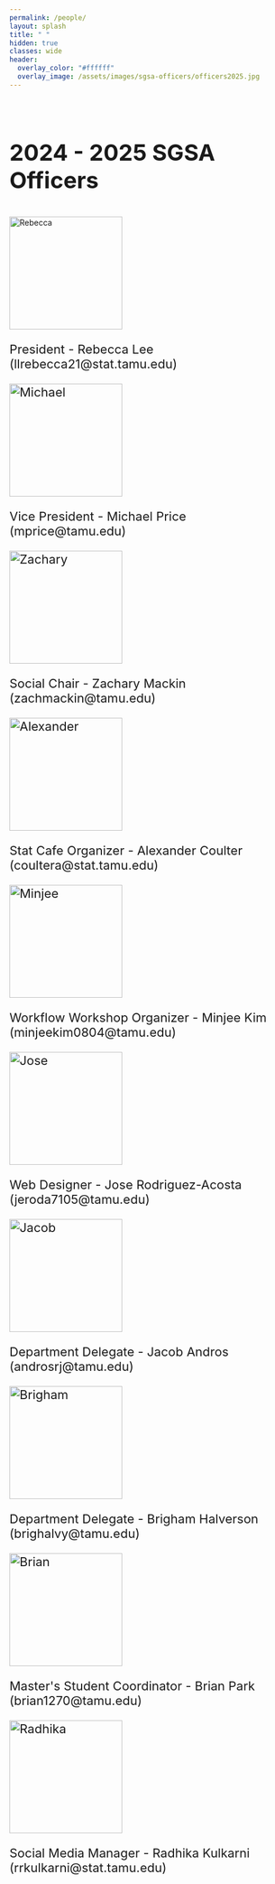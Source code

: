 ```yaml
---
permalink: /people/
layout: splash
title: " "
hidden: true
classes: wide
header:
  overlay_color: "#ffffff"
  overlay_image: /assets/images/sgsa-officers/officers2025.jpg
---
```


<link rel="stylesheet" href="https://www.w3schools.com/w3css/4/w3.css">


<style>
h1{font-size:64px;}
h2{font-size:48px;}
h3{font-size:40px;}
h4{font-size:30px;}
h5{font-size:26px;}
h6 {font-size: 24px;}
p {font-size: 22px;}
</style>

<!-- ## 2024 - 2025 SGSA Officers 

<div style="display:table-cell; vertical-align:middle; text-align:center">
<img src="https://jeroda7105.github.io/tamusgsa.github.io/assets/images/sgsa-officers/officers2024temp.JPG" alt="group" width="1000"/> 
</div>
-->

<br>

### 2024 - 2025 SGSA Officers

<div>
<img src="https://jeroda7105.github.io/tamusgsa.github.io/assets/images/sgsa-officers/individual_officers_2025/rebecca_portrait.JPG" alt="Rebecca" width="200"/> <br>
<p> President - Rebecca Lee (llrebecca21@stat.tamu.edu) </p> 

<img src="https://jeroda7105.github.io/tamusgsa.github.io/assets/images/sgsa-officers/individual_officers_2025/Michael_headshot.jpg" alt="Michael" width="200"/> <br>
<p> Vice President - Michael Price (mprice@tamu.edu) </p> 


<img src="https://jeroda7105.github.io/tamusgsa.github.io/assets/images/sgsa-officers/individual_officers_2025/zachary_portrait.jpg" alt="Zachary" width="200"/> <br>
<p> Social Chair - Zachary Mackin (zachmackin@tamu.edu) </p> 

<img src="https://jeroda7105.github.io/tamusgsa.github.io/assets/images/sgsa-officers/individual_officers_2025/alexander_portrait.JPG" alt="Alexander" width="200"/> <br>
<p> Stat Cafe Organizer - Alexander Coulter (coultera@stat.tamu.edu) </p> 


<img src="https://jeroda7105.github.io/tamusgsa.github.io/assets/images/sgsa-officers/individual_officers_2025/minjee_portrait.JPG" alt="Minjee" width="200"/> <br>
<p> Workflow Workshop Organizer - Minjee Kim (minjeekim0804@tamu.edu) </p> 

<img src="https://jeroda7105.github.io/tamusgsa.github.io/assets/images/sgsa-officers/individual_officers_2025/jose_portrait.JPG" alt="Jose" width="200"/> <br>
<p> Web Designer - Jose Rodriguez-Acosta (jeroda7105@tamu.edu) </p> 

<img src="https://jeroda7105.github.io/tamusgsa.github.io/assets/images/sgsa-officers/individual_officers_2025/linkedin_andros.jpg" alt="Jacob" width="200"/> <br>
<p> Department Delegate - Jacob Andros (androsrj@tamu.edu) </p> 

<img src="https://jeroda7105.github.io/tamusgsa.github.io/assets/images/sgsa-officers/individual_officers_2025/brigham_portrait.jpg" alt="Brigham" width="200"/> <br>
<p> Department Delegate - Brigham Halverson (brighalvy@tamu.edu) </p> 

<img src="https://jeroda7105.github.io/tamusgsa.github.io/assets/images/sgsa-officers/individual_officers_2025/brian_portrait.png" alt="Brian" width="200"/> <br>
<p> Master's Student Coordinator - Brian Park (brian1270@tamu.edu) </p>

<img src="https://jeroda7105.github.io/tamusgsa.github.io/assets/images/sgsa-officers/individual_officers_2025/radhika_portrait.jpg" alt="Radhika" width="200"/> <br>
<p> Social Media Manager - Radhika Kulkarni (rrkulkarni@stat.tamu.edu) </p>
</div>
